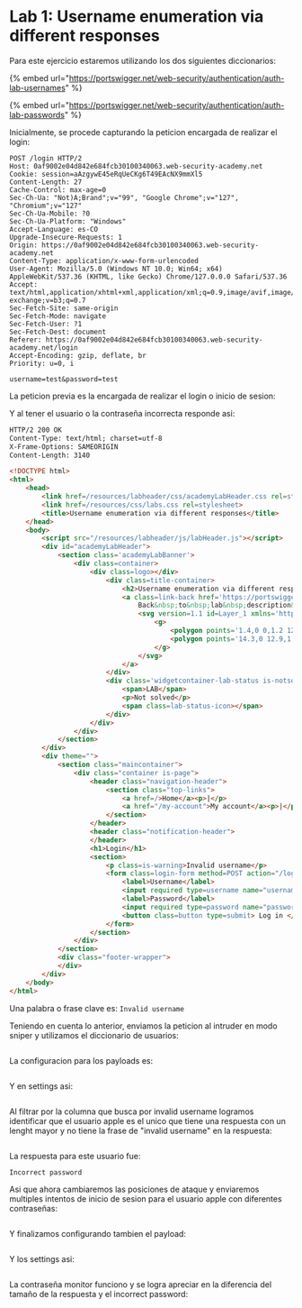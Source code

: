 # Lab 1: Username enumeration via different responses

Para este ejercicio estaremos utilizando los dos siguientes diccionarios:

{% embed url="https://portswigger.net/web-security/authentication/auth-lab-usernames" %}

{% embed url="https://portswigger.net/web-security/authentication/auth-lab-passwords" %}

Inicialmente, se procede capturando la peticion encargada de realizar el login:

```
POST /login HTTP/2
Host: 0af9002e04d842e684fcb30100340063.web-security-academy.net
Cookie: session=aAzgywE45eRqUeCKg6T49EAcNX9mmXl5
Content-Length: 27
Cache-Control: max-age=0
Sec-Ch-Ua: "Not)A;Brand";v="99", "Google Chrome";v="127", "Chromium";v="127"
Sec-Ch-Ua-Mobile: ?0
Sec-Ch-Ua-Platform: "Windows"
Accept-Language: es-CO
Upgrade-Insecure-Requests: 1
Origin: https://0af9002e04d842e684fcb30100340063.web-security-academy.net
Content-Type: application/x-www-form-urlencoded
User-Agent: Mozilla/5.0 (Windows NT 10.0; Win64; x64) AppleWebKit/537.36 (KHTML, like Gecko) Chrome/127.0.0.0 Safari/537.36
Accept: text/html,application/xhtml+xml,application/xml;q=0.9,image/avif,image/webp,image/apng,*/*;q=0.8,application/signed-exchange;v=b3;q=0.7
Sec-Fetch-Site: same-origin
Sec-Fetch-Mode: navigate
Sec-Fetch-User: ?1
Sec-Fetch-Dest: document
Referer: https://0af9002e04d842e684fcb30100340063.web-security-academy.net/login
Accept-Encoding: gzip, deflate, br
Priority: u=0, i

username=test&password=test
```

La peticion previa es la encargada de realizar el login o inicio de sesion:

Y al tener el usuario o la contraseña incorrecta responde asi:

```html
HTTP/2 200 OK
Content-Type: text/html; charset=utf-8
X-Frame-Options: SAMEORIGIN
Content-Length: 3140

<!DOCTYPE html>
<html>
    <head>
        <link href=/resources/labheader/css/academyLabHeader.css rel=stylesheet>
        <link href=/resources/css/labs.css rel=stylesheet>
        <title>Username enumeration via different responses</title>
    </head>
    <body>
        <script src="/resources/labheader/js/labHeader.js"></script>
        <div id="academyLabHeader">
            <section class='academyLabBanner'>
                <div class=container>
                    <div class=logo></div>
                        <div class=title-container>
                            <h2>Username enumeration via different responses</h2>
                            <a class=link-back href='https://portswigger.net/web-security/authentication/password-based/lab-username-enumeration-via-different-responses'>
                                Back&nbsp;to&nbsp;lab&nbsp;description&nbsp;
                                <svg version=1.1 id=Layer_1 xmlns='http://www.w3.org/2000/svg' xmlns:xlink='http://www.w3.org/1999/xlink' x=0px y=0px viewBox='0 0 28 30' enable-background='new 0 0 28 30' xml:space=preserve title=back-arrow>
                                    <g>
                                        <polygon points='1.4,0 0,1.2 12.6,15 0,28.8 1.4,30 15.1,15'></polygon>
                                        <polygon points='14.3,0 12.9,1.2 25.6,15 12.9,28.8 14.3,30 28,15'></polygon>
                                    </g>
                                </svg>
                            </a>
                        </div>
                        <div class='widgetcontainer-lab-status is-notsolved'>
                            <span>LAB</span>
                            <p>Not solved</p>
                            <span class=lab-status-icon></span>
                        </div>
                    </div>
                </div>
            </section>
        </div>
        <div theme="">
            <section class="maincontainer">
                <div class="container is-page">
                    <header class="navigation-header">
                        <section class="top-links">
                            <a href=/>Home</a><p>|</p>
                            <a href="/my-account">My account</a><p>|</p>
                        </section>
                    </header>
                    <header class="notification-header">
                    </header>
                    <h1>Login</h1>
                    <section>
                        <p class=is-warning>Invalid username</p>
                        <form class=login-form method=POST action="/login">
                            <label>Username</label>
                            <input required type=username name="username" autofocus>
                            <label>Password</label>
                            <input required type=password name="password">
                            <button class=button type=submit> Log in </button>
                        </form>
                    </section>
                </div>
            </section>
            <div class="footer-wrapper">
            </div>
        </div>
    </body>
</html>

```

Una palabra o frase clave es: `Invalid username`

Teniendo en cuenta lo anterior, enviamos la peticion al intruder en modo sniper y utilizamos el diccionario de usuarios:

<figure><img src="../.gitbook/assets/image (7) (1) (1).png" alt=""><figcaption></figcaption></figure>

La configuracion para los payloads es:

<figure><img src="../.gitbook/assets/image (2) (1) (1) (1) (1) (1).png" alt=""><figcaption></figcaption></figure>

Y en settings asi:

<figure><img src="../.gitbook/assets/image (8) (1) (1).png" alt=""><figcaption></figcaption></figure>

Al filtrar por la columna que busca por invalid username logramos identificar que el usuario apple es el unico que tiene una respuesta con un lenght mayor y no tiene la frase de "invalid username" en la respuesta:

<figure><img src="../.gitbook/assets/image (4) (1) (1) (1) (1).png" alt=""><figcaption></figcaption></figure>

La respuesta para este usuario fue:

```
Incorrect password
```

Asi que ahora cambiaremos las posiciones de ataque y enviaremos multiples intentos de inicio de sesion para el usuario apple con diferentes contraseñas:

<figure><img src="../.gitbook/assets/image (5) (1) (1) (1).png" alt=""><figcaption></figcaption></figure>

Y finalizamos configurando tambien el payload:

<figure><img src="../.gitbook/assets/image (10) (1) (1).png" alt=""><figcaption></figcaption></figure>

Y los settings asi:

<figure><img src="../.gitbook/assets/image (9) (1) (1).png" alt=""><figcaption></figcaption></figure>

La contraseña monitor funciono y se logra apreciar en la diferencia del tamaño de la respuesta y el incorrect password:

<figure><img src="../.gitbook/assets/image (11) (1) (1).png" alt=""><figcaption></figcaption></figure>
